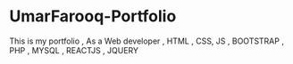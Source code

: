 # UmarFarooq-Portfolio
This is my portfolio , As a Web developer , HTML , CSS, JS , BOOTSTRAP , PHP , MYSQL , REACTJS , JQUERY
